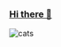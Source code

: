 ### [Hi there 👋](https://arschedev.github.io/)
![cats](https://c.tenor.com/GTlDCm4P4EsAAAAd/kitty-kitten.gif)
<!-- ![rick](https://c.tenor.com/x8v1oNUOmg4AAAAd/rickroll-roll.gif) -->


<!--
**arschedev/arschedev** is a ✨ _special_ ✨ repository because its `README.md` (this file) appears on your GitHub profile.

Here are some ideas to get you started:

- 🔭 I’m currently working on ...
- 🌱 I’m currently learning ...
- 👯 I’m looking to collaborate on ...
- 🤔 I’m looking for help with ...
- 💬 Ask me about ...
- 📫 How to reach me: ...
- 😄 Pronouns: ...
- ⚡ Fun fact: ...
-->
